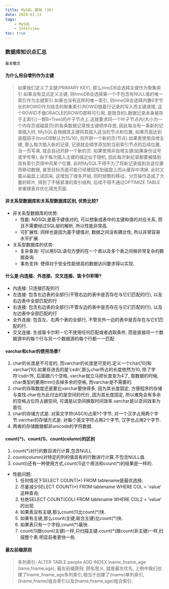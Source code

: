 ```yaml
---
title: MySQL_基础 (36)
date: 2020-01-13
tags: 
    - MySQL 
    - Interview
toc: true
---
```


### 数据库知识点汇总
    基本概念

<!-- more -->

#### 为什么用自增列作为主键
>如果我们定义了主键(PRIMARY KEY), 那么InnoDB会选择主键作为聚集索引.如果没有显式定义主键, 则InnoDB会选择第一个不包含有NULL值的唯一索引作为主键索引.如果也没有这样的唯一索引, 则InnoDB会选择内置6字节长的ROWID作为隐含的聚集索引(ROWID随着行记录的写入而主键递增, 这个ROWID不像ORACLE的ROWID那样可引用, 是隐含的).数据记录本身被存于主索引(一颗B+Tree)的叶子节点上.这就要求同一个叶子节点内(大小为一个内存页或磁盘页)的各条数据记录按主键顺序存放, 因此每当有一条新的记录插入时, MySQL会根据其主键将其插入适当的节点和位置, 如果页面达到装载因子(InnoDB默认为15/16), 则开辟一个新的页(节点).如果表使用自增主键, 那么每次插入新的记录, 记录就会顺序添加到当前索引节点的后续位置, 当一页写满, 就会自动开辟一个新的页. 如果使用非自增主键(如果身份证号或学号等), 由于每次插入主键的值近似于随机, 因此每次新纪录都要被插到现有索引页得中间某个位置, 此时MySQL不得不为了将新记录插到合适位置而移动数据, 甚至目标页面可能已经被回写到磁盘上而从缓存中清掉, 此时又要从磁盘上读回来, 这增加了很多开销, 同时频繁的移动、分页操作造成了大量的碎片, 得到了不够紧凑的索引结构, 后续不得不通过OPTIMIZE TABLE来重建表并优化填充页面.

#### 非关系型数据库和关系型数据库区别, 优势比较?
- 非关系型数据库的优势: 
    * 性能: NOSQL是基于键值对的, 可以想象成表中的主键和值的对应关系, 而且不需要经过SQL层的解析, 所以性能非常高.
    * 可扩展性: 同样也是因为基于键值对, 数据之间没有耦合性, 所以非常容易水平扩展.
- 关系型数据库的优势: 
    * 复杂查询: 可以用SQL语句方便的在一个表以及多个表之间做非常复杂的数据查询.
    * 事务支持: 使得对于安全性能很高的数据访问要求得以实现.

#### 什么是 内连接、外连接、交叉连接、笛卡尔积等?
- 内连接: 只连接匹配的行
- 左连接: 包含左边表的全部行(不管右边的表中是否存在与它们匹配的行), 以及右边表中全部匹配的行
- 右连接: 包含右边表的全部行(不管左边的表中是否存在与它们匹配的行), 以及左边表中全部匹配的行
- 全外连接: 包含左、右两个表的全部行, 不管另外一边的表中是否存在与它们匹配的行.
- 交叉连接: 生成笛卡尔积－它不使用任何匹配或者选取条件, 而是直接将一个数据源中的每个行与另一个数据源的每个行都一一匹配

#### varchar和char的使用场景?
1. char的长度是不可变的, 而varchar的长度是可变的.定义一个char[10]和varchar[10].如果存进去的是‘csdn’,那么char所占的长度依然为10, 除了字符‘csdn’外, 后面跟六个空格, varchar就立马把长度变为4了, 取数据的时候, char类型的要用trim()去掉多余的空格, 而varchar是不需要的.
2. char的存取数度还是要比varchar要快得多, 因为其长度固定, 方便程序的存储与查找.char也为此付出的是空间的代价, 因为其长度固定, 所以难免会有多余的空格占位符占据空间, 可谓是以空间换取时间效率.varchar是以空间效率为首位.
3. char的存储方式是: 对英文字符(ASCII)占用1个字节, 对一个汉字占用两个字节.varchar的存储方式是: 对每个英文字符占用2个字节, 汉字也占用2个字节.
4. 两者的存储数据都非unicode的字符数据.

#### count(*)、count(1)、count(column)的区别
1. count(*)对行的数目进行计算,包含NULL
2. count(column)对特定的列的值具有的行数进行计算,不包含NULL值.
3. count()还有一种使用方式,count(1)这个用法和count(*)的结果是一样的.
- 性能问题:
    1. 任何情况下SELECT COUNT(*) FROM tablename是最优选择;
    2. 尽量减少SELECT COUNT(*) FROM tablename WHERE COL = ‘value’ 这种查询;
    3. 杜绝SELECT COUNT(COL) FROM tablename WHERE COL2 = ‘value’ 的出现.
    4. 如果表没有主键,那么count(1)比count(*)快.
    5. 如果有主键,那么count(主键,联合主键)比count(*)快.
    6. 如果表只有一个字段,count(*)最快.
    7. count(1)跟count(主键)一样,只扫描主键.count(*)跟count(非主键)一样,扫描整个表.明显前者更快一些.

#### 最左前缀原则
> 多列索引:  ALTER TABLE people ADD INDEX lname_fname_age (lame,fname,age);
> 最左前缀原则: 顾名思义, 就是最左优先, 上例中我们创建了lname_fname_age多列索引,相当于创建了(lname)单列索引, (lname,fname)组合索引以及(lname,fname,age)组合索引.


